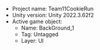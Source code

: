 <!-- UNITY CODE ASSIST INSTRUCTIONS START -->
- Project name: Team11CookieRun
- Unity version: Unity 2022.3.62f2
- Active game object:
  - Name: BackGround_1
  - Tag: Untagged
  - Layer: UI
<!-- UNITY CODE ASSIST INSTRUCTIONS END -->